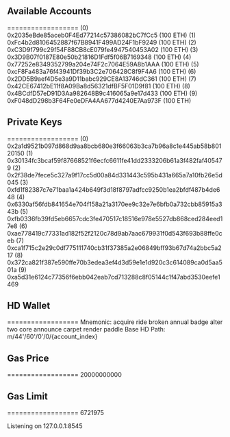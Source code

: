 ## Available Accounts
==================
(0) 0x2035eBde85aceb0F4Ed77214c57386082bC7fCc5 (100 ETH)
(1) 0xFc4b2d8106452887f67B8941F499AD24F1bF9249 (100 ETH)
(2) 0xC3D9f799c29f54F88CB8cE079fe4947540453A02 (100 ETH)
(3) 0x3D9B07f0187E80e50b21816D1Fdf5f06B7169348 (100 ETH)
(4) 0x77252e8349352799a204e74F2c7064E59A8b1AAA (100 ETH)
(5) 0xcF8Fa483a76f43941Df39b3C2e706428C8f9F4A6 (100 ETH)
(6) 0x2DD5B9aef4D5e3a9D11babc929CE8A13746dC361 (100 ETH)
(7) 0x42CE67412bE11f8A09Ba8d56321dfBF5F01D9f81 (100 ETH)
(8) 0x4BCdfD57eD91D3Aa982648B9c416065a9e17d433 (100 ETH)
(9) 0xF048dD298b3F64Fe0eDFA4AA677d4240E7Aa973F (100 ETH)

## Private Keys
==================
(0) 0x2a1d9521b097d868d9aa8bcb680e3f66063b3ca7b96a8c1e445ab58b80120150
(1) 0x30134fc3bcaf59f87668521f6ecfc6611fe41dd2333206b61a3f482faf405479
(2) 0x2f38de7fece5c327a9f17cc5d00a84d331443c595b431a665a7a10fb26e5d045
(3) 0xfd1f82387c7e71baa1a424b649f3d18f8797adfcc9250b1ea2bfdf487b4de648
(4) 0x6330af56fdb841654e704f158a21a3170ee9c32e7e6bfb0a732cbb85915a343b
(5) 0xfb0336fb39fd5eb6657cdc3fe470517c18516e978e5527db868ced284eed17e8
(6) 0xae778419c77331ad182f52f2120c78d9ab7aac679931f0d543f693b88ffe0ceb
(7) 0xca1f715c2e29c0df775111740cb31f37385a2e06849bff93b67d74a2bbc5a217
(8) 0x372ca821f387e590ffe70b3edea3ef4d3d59e1e1d920c3c614089ca0d5aa501a
(9) 0xa5d31e6124c77356f6ebb042eab7cd713288c8f05144c1f47abd3530eefe1469

## HD Wallet
==================
Mnemonic:      acquire ride broken annual badge alter two core announce carpet render paddle
Base HD Path:  m/44'/60'/0'/0/{account_index}

## Gas Price
==================
20000000000

## Gas Limit
==================
6721975

Listening on 127.0.0.1:8545